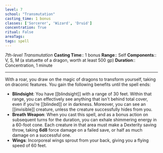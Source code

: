 ```yaml
---
level: 7
school: "Transmutation"
casting_time: 1 bonus
classes: ['Sorcerer', 'Wizard', 'Druid']
concentration: True
ritual: False
areaTags: 
tags: spell
---
```


_7th-level Transmutation_
**Casting Time**:: 1 bonus
**Range**:: Self
**Components**:: V, S, M (a statuette of a dragon, worth at least 500 gp)
**Duration**:: Concentration, 1 minute

---

With a roar, you draw on the magic of dragons to transform yourself, taking on draconic features. You gain the following benefits until the spell ends:


- **Blindsight**: You have [[blindsight]] with a range of 30 feet. Within that range, you can effectively see anything that isn't behind total cover, even if you're [[blinded]] or in darkness. Moreover, you can see an [[invisible]] creature, unless the creature successfully hides from you.
- **Breath Weapon**: When you cast this spell, and as a bonus action on subsequent turns for the duration, you can exhale shimmering energy in a 60-foot cone. Each creature in that area must make a Dexterity saving throw, taking **6d8** force damage on a failed save, or half as much damage on a successful one.
- **Wings**: Incorporeal wings sprout from your back, giving you a flying speed of 60 feet.



